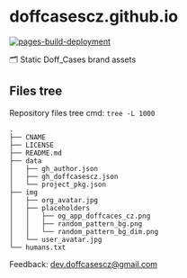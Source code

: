 # doffcasescz.github.io

[![pages-build-deployment](https://github.com/doffcasescz/doffcasescz.github.io/actions/workflows/pages/pages-build-deployment/badge.svg?branch=main)](https://github.com/doffcasescz/doffcasescz.github.io/actions/workflows/pages/pages-build-deployment)

🗂️ Static Doff_Cases brand assets

## Files tree

Repository files tree cmd: `tree -L 1000`

```plain
.
├── CNAME
├── LICENSE
├── README.md
├── data
│   ├── gh_author.json
│   ├── gh_doffcasescz.json
│   └── project_pkg.json
├── img
│   ├── org_avatar.jpg
│   ├── placeholders
│   │   ├── og_app_doffcaces_cz.png
│   │   ├── random_pattern_bg.png
│   │   └── random_pattern_bg_dim.png
│   └── user_avatar.jpg
└── humans.txt
```

Feedback: [dev.doffcasescz@gmail.com](dev.doffcasescz@gmail.com)

